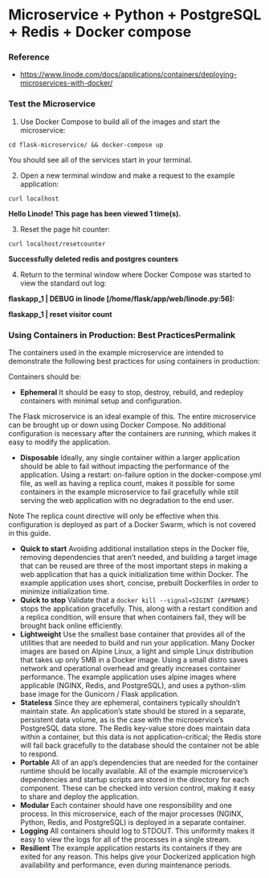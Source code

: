 # Microservice + Python + PostgreSQL + Redis + Docker compose

### Reference
  
  - https://www.linode.com/docs/applications/containers/deploying-microservices-with-docker/

### Test the Microservice
  1. Use Docker Compose to build all of the images and start the microservice:

    cd flask-microservice/ && docker-compose up

You should see all of the services start in your terminal.

  2. Open a new terminal window and make a request to the example application:

    curl localhost
   
   **Hello Linode! This page has been viewed 1 time(s).**

  3. Reset the page hit counter:

    curl localhost/resetcounter
   **Successfully deleted redis and postgres counters**

  4. Return to the terminal window where Docker Compose was started to view the standard out log:

   **flaskapp_1 | DEBUG in linode [/home/flask/app/web/linode.py:56]:**

   **flaskapp_1 | reset visitor count**

### Using Containers in Production: Best PracticesPermalink
The containers used in the example microservice are intended to demonstrate the following best practices for using containers in production:

Containers should be:

 - **Ephemeral** It should be easy to stop, destroy, rebuild, and redeploy containers with minimal setup and configuration.

The Flask microservice is an ideal example of this. The entire microservice can be brought up or down using Docker Compose. No additional configuration is necessary after the containers are running, which makes it easy to modify the application.
 - **Disposable** Ideally, any single container within a larger application should be able to fail without impacting the performance of the application. Using a restart: on-failure option in the docker-compose.yml file, as well as having a replica count, makes it possible for some containers in the example microservice to fail gracefully while still serving the web application with no degradation to the end user.

Note
The replica count directive will only be effective when this configuration is deployed as part of a Docker Swarm, which is not covered in this guide.
 - **Quick to start** Avoiding additional installation steps in the Docker file, removing dependencies that aren’t needed, and building a target image that can be reused are three of the most important steps in making a web application that has a quick initialization time within Docker. The example application uses short, concise, prebuilt Dockerfiles in order to minimize initialization time.
 - **Quick to stop** Validate that a `docker kill --signal=SIGINT {APPNAME}` stops the application gracefully. This, along with a restart condition and a replica condition, will ensure that when containers fail, they will be brought back online efficiently.
 - **Lightweight** Use the smallest base container that provides all of the utilities that are needed to build and run your application. Many Docker images are based on Alpine Linux, a light and simple Linux distribution that takes up only 5MB in a Docker image. Using a small distro saves network and operational overhead and greatly increases container performance. The example application uses alpine images where applicable (NGINX, Redis, and PostgreSQL), and uses a python-slim base image for the Gunicorn / Flask application.
 - **Stateless** Since they are ephemeral, containers typically shouldn’t maintain state. An application’s state should be stored in a separate, persistent data volume, as is the case with the microservice’s PostgreSQL data store. The Redis key-value store does maintain data within a container, but this data is not application-critical; the Redis store will fail back gracefully to the database should the container not be able to respond.
 - **Portable** All of an app’s dependencies that are needed for the container runtime should be locally available. All of the example microservice’s dependencies and startup scripts are stored in the directory for each component. These can be checked into version control, making it easy to share and deploy the application.
 - **Modular** Each container should have one responsibility and one process. In this microservice, each of the major processes (NGINX, Python, Redis, and PostgreSQL) is deployed in a separate container.
 - **Logging** All containers should log to STDOUT. This uniformity makes it easy to view the logs for all of the processes in a single stream.
 - **Resilient** The example application restarts its containers if they are exited for any reason. This helps give your Dockerized application high availability and performance, even during maintenance periods.
